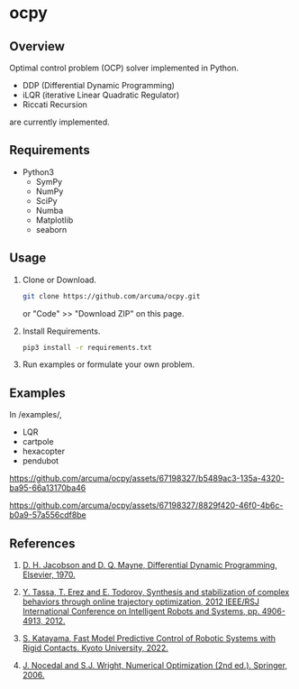# ocpy

## Overview
Optimal control problem (OCP) solver implemented in Python.
- DDP (Differential Dynamic Programming)
- iLQR (iterative Linear Quadratic Regulator)
- Riccati Recursion

are currently implemented.

## Requirements
- Python3
  - SymPy
  - NumPy
  - SciPy
  - Numba
  - Matplotlib
  - seaborn

## Usage
1. Clone or Download.
   ``` sh
   git clone https://github.com/arcuma/ocpy.git
   ```
   or "Code" >> "Download ZIP" on this page.

1. Install Requirements.
   ``` sh
   pip3 install -r requirements.txt
   ```
1. Run examples or formulate your own problem.

## Examples
In /examples/,
- LQR
- cartpole
- hexacopter
- pendubot

https://github.com/arcuma/ocpy/assets/67198327/b5489ac3-135a-4320-ba95-66a13170ba46

https://github.com/arcuma/ocpy/assets/67198327/8829f420-46f0-4b6c-b0a9-57a556cdf8be

## References
1. [D. H. Jacobson and D. Q. Mayne, Differential Dynamic Programming, Elsevier, 1970.](https://doi.org/10.1016/B978-0-12-012710-8.50010-8)

1. [Y. Tassa, T. Erez and E. Todorov, Synthesis and stabilization of complex behaviors through online trajectory optimization, 2012 IEEE/RSJ International Conference on Intelligent Robots and Systems,  pp. 4906-4913, 2012.](https://doi.org/10.1109/IROS.2012.6386025)

1. [S. Katayama, Fast Model Predictive Control of Robotic Systems with Rigid Contacts. Kyoto University, 2022.](https://doi.org/10.14989/doctor.k24266)

1. [J. Nocedal and S.J. Wright, Numerical Optimization (2nd ed.). Springer, 2006.](https://doi.org/10.1007/978-0-387-40065-5)
